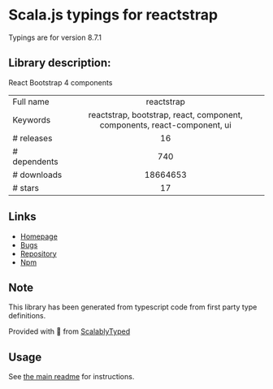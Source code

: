 
# Scala.js typings for reactstrap

Typings are for version 8.7.1

## Library description:
React Bootstrap 4 components

|                    |                 |
| ------------------ | :-------------: |
| Full name          | reactstrap |
| Keywords           | reactstrap, bootstrap, react, component, components, react-component, ui |
| # releases         | 16 |
| # dependents       | 740 |
| # downloads        | 18664653 |
| # stars            | 17 |

## Links
- [Homepage](https://github.com/reactstrap/reactstrap#readme)
- [Bugs](https://github.com/reactstrap/reactstrap/issues)
- [Repository](https://github.com/reactstrap/reactstrap)
- [Npm](https://www.npmjs.com/package/reactstrap)
    


## Note
This library has been generated from typescript code from first party type definitions.

Provided with :purple_heart: from [ScalablyTyped](https://github.com/oyvindberg/ScalablyTyped)

## Usage
See [the main readme](../../readme.md) for instructions.


